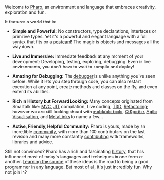 Welcome to [Pharo](http://www.pharo.org), an environment and language that embraces creativity, exploration and fun.

It features a world that is:

- **Simple and Powerful:** No constructors, type declarations, interfaces or primitive types. Yet it's a powerful and elegant language with a full syntax that fits on a [postcard](https://en.wikipedia.org/wiki/File:Pharo_syntax_postcard.svg)! The magic is objects and messages all the way down.

- **Live and Immersive:** Immediate feedback at any moment of your development: Developing, testing, exploring, debugging. Even in live environments, you don't have to wait to compile and deploy!

- **Amazing for Debugging:** The [debugger](https://medium.com/@richardeng/how-to-use-the-pharo-debugger-eb554a2950b6) is unlike anything you've seen before. While it lets you step through code, you can also restart execution at any point, create methods and classes on the fly, and even extend its abilities. 

- **Rich in History but Forward Looking:** Many concepts originated from Smalltalk like: [MVC](http://heim.ifi.uio.no/~trygver/themes/mvc/mvc-index.html), [JIT](https://www.wikiwand.com/en/Just-in-time_compilation) compilation, Live coding, [TDD](https://en.wikipedia.org/wiki/SUnit), [Refactoring](http://www.academia.edu/10644191/A_Refactoring_Tool_for_Smalltalk); however we are still looking ahead with [moldable tools](https://gtoolkit.com/), [GtSpotter](http://www.humane-assessment.com/blog/introducing-gtspotter), [Agile Visualisation](http://agilevisualization.com/), and [MetaLinks](https://www.slideshare.net/MarcusDenker/lecture-metalinks) to name a few...

- **Active, Friendly, Helpful Community:** Pharo is yours, made by an incredible [community](http://pharo.org/community), with more than 100 contributors on the last revision and many more constantly [contributing](http://pharo.org/contribute) with frameworks, libraries and advice.

Still not convinced? Pharo has a rich and fascinating [history](http://worrydream.com/EarlyHistoryOfSmalltalk/), that has influenced most of today's languages and techniques in one form or another. [Learning the source](https://twitter.com/dhh/status/950145591379742727) of these ideas is the road to being a good programmer in any language. But most of all, it's just incredibly fun! Why not join in?
